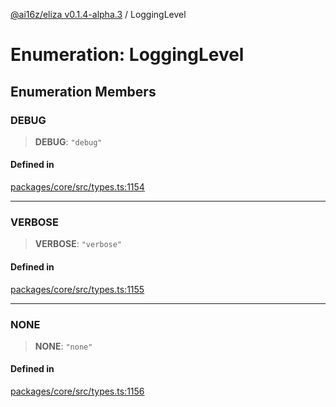[@ai16z/eliza v0.1.4-alpha.3](../index.md) / LoggingLevel

# Enumeration: LoggingLevel

## Enumeration Members

### DEBUG

> **DEBUG**: `"debug"`

#### Defined in

[packages/core/src/types.ts:1154](https://github.com/AIFlowML/eliza_aiflow/blob/main/packages/core/src/types.ts#L1154)

***

### VERBOSE

> **VERBOSE**: `"verbose"`

#### Defined in

[packages/core/src/types.ts:1155](https://github.com/AIFlowML/eliza_aiflow/blob/main/packages/core/src/types.ts#L1155)

***

### NONE

> **NONE**: `"none"`

#### Defined in

[packages/core/src/types.ts:1156](https://github.com/AIFlowML/eliza_aiflow/blob/main/packages/core/src/types.ts#L1156)
